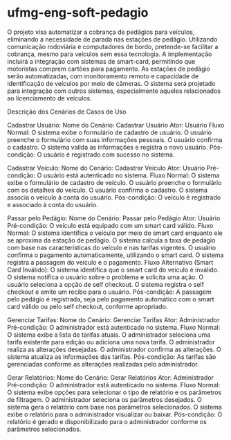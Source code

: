 # ufmg-eng-soft-pedagio
O projeto visa automatizar a cobrança de pedágios para veículos, eliminando a necessidade de parada nas estações de pedágio. Utilizando comunicação rodoviária e computadores de bordo, pretende-se facilitar a cobrança, mesmo para veículos sem essa tecnologia.
A implementação incluirá a integração com sistemas de smart-card, permitindo que motoristas comprem cartões para pagamento. As estações de pedágio serão automatizadas, com monitoramento remoto e capacidade de identificação de veículos por meio de câmeras.
O sistema será projetado para integração com outros sistemas, especialmente aqueles relacionados ao licenciamento de veículos.

Descrição dos Cenários de Casos de Uso

Cadastrar Usuário:
Nome do Cenário: Cadastrar Usuário
Ator: Usuário
Fluxo Normal:
O sistema exibe o formulário de cadastro de usuário.
O usuário preenche o formulário com suas informações pessoais.
O usuário confirma o cadastro.
O sistema valida as informações e registra o novo usuário.
Pós-condição: O usuário é registrado com sucesso no sistema.

Cadastrar Veículo:
Nome do Cenário: Cadastrar Veículo
Ator: Usuário
Pré-condição: O usuário está autenticado no sistema.
Fluxo Normal:
O sistema exibe o formulário de cadastro de veículo.
O usuário preenche o formulário com os detalhes do veículo.
O usuário confirma o cadastro.
O sistema associa o veículo à conta do usuário.
Pós-condição: O veículo é registrado e associado à conta do usuário.

Passar pelo Pedágio:
Nome do Cenário: Passar pelo Pedágio
Ator: Usuário
Pré-condição: O veículo está equipado com um smart card válido.
Fluxo Normal:
O sistema identifica o veículo por meio do smart card enquanto ele se aproxima da estação de pedágio.
O sistema calcula a taxa de pedágio com base nas características do veículo e nas tarifas vigentes.
O usuário confirma o pagamento automaticamente, utilizando o smart card.
O sistema registra a passagem do veículo e o pagamento.
Fluxo Alternativo (Smart Card Inválido):
O sistema identifica que o smart card do veículo é inválido.
O sistema notifica o usuário sobre o problema e solicita uma ação.
O usuário seleciona a opção de self checkout.
O sistema registra o self checkout e emite um recibo para o usuário.
Pós-condição: A passagem pelo pedágio é registrada, seja pelo pagamento automático com o smart card válido ou pelo self checkout, conforme apropriado.

Gerenciar Tarifas:
Nome do Cenário: Gerenciar Tarifas
Ator: Administrador
Pré-condição: O administrador está autenticado no sistema.
Fluxo Normal:
O sistema exibe a lista de tarifas atuais.
O administrador seleciona uma tarifa existente para edição ou adiciona uma nova tarifa.
O administrador realiza as alterações desejadas.
O administrador confirma as alterações.
O sistema atualiza as informações das tarifas.
Pós-condição: As tarifas são gerenciadas conforme as alterações realizadas pelo administrador.

Gerar Relatórios:
Nome do Cenário: Gerar Relatórios
Ator: Administrador
Pré-condição: O administrador está autenticado no sistema.
Fluxo Normal:
O sistema exibe opções para selecionar o tipo de relatório e os parâmetros de filtragem.
O administrador seleciona os parâmetros desejados.
O sistema gera o relatório com base nos parâmetros selecionados.
O sistema exibe o relatório para o administrador visualizar ou baixar.
Pós-condição: O relatório é gerado e disponibilizado para o administrador conforme os parâmetros selecionados.


